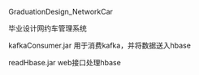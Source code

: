 GraduationDesign_NetworkCar



毕业设计网约车管理系统

kafkaConsumer.jar 用于消费kafka，并将数据送入hbase

readHbase.jar web接口处理hbase